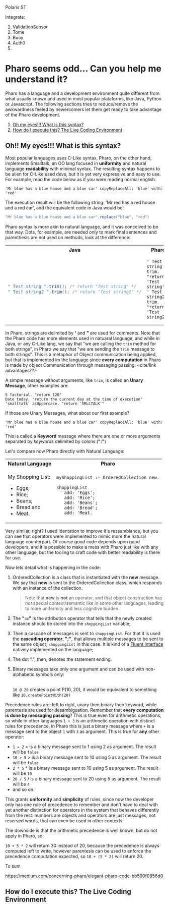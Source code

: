 Polaris ST

Integrate:
1. ValidationSensor
2. Tome
3. Buoy
4. Auth0
5. 


# Pharo seems odd... Can you help me understand it?

Pharo has a language and a development environment quite different from what usually known and used in most popular 
plataforms, like Java, Python or Javascript. The following sections tries to reduce/remove the awkwardness feeled by 
newercomers let them get ready to take advantage of the Pharo development.

1. [Oh my eyes!!! What is this syntax?](#oh-my-eyes-what-is-this-syntax)
2. [How do I execute this? The Live Coding Environment]()

## Oh!! My eyes!!! What is this syntax?

Most popular languages uses C-Like syntax, Pharo, on the other hand, implements Smalltalk, an OO lang focused in 
**uniformity** and natural language **readability** with minimal syntax. The resulting syntax happens to be alien for 
C-Like used devs, but it is yet very expressive and easy to use. For example, read the code below as if you were 
reading normal english.

```smalltlak
'Mr blue has a blue house and a blue car' copyReplaceAll: 'blue' with: 'red'
```

The execution result will be the following string: 'Mr red has a red house and a red car', and the equivalent code in 
Java would be:

```Java
"Mr blue has a blue house and a blue car".replace("blue", "red")
```

Pharo syntax is more akin to natural language, and it was conceived to be that way. Dots, for example, are needed 
only to mark final sentences and parenthesis are not used on methods, look at the difference:

<table>
   <tr>
      <th>Java</th>
      <th>Pharo</th>
   </tr>
   <tr>
<td>

```java
" Test string ".trim(); /* return "Test string" */
" Test string2 ".trim(); /* return "Test string2" */
```

</td>
<td>

```smalltalk
' Test string ' trim. "return 'Test string'"
' Test string2 ' trim. "return 'Test string2'"
```

</td>
</tr>
</table>

In Pharo, strings are delimited by **'** and **"** are used for comments. Note that the Pharo code has more elements 
used in natuaral language, and while in Java, or any C-Like lang, we say that "we are calling the `trim` method for 
both strings", in Pharo we say that "we are sending the `trim` message to both strings". This is a metaphor of Object 
communication being applied, but that is implemented im the language since **every computation** in Pharo is made by 
object Communication through messaging passing. <cite/link advantages??>

A simple message without arguments, like `trim`, is called an **Unary Message**, other examples are:

```smalltalk
5 factorial. "return 120"
Date today. "return the current day at the time of execution" 
'smalltalk' asUppercase. "return 'SMLLTALK'"
``` 

If those are Unary Messages, what about our first example?

```smalltlak
'Mr blue has a blue house and a blue car' copyReplaceAll: 'blue' with: 'red'
```

This is called a **Keyword** message where there are one or more arguments separated by _keywords_ delimited by 
colons (**":"**)


Let's compare now Pharo directly with Natural Language:

<table>
   <tr>
      <th>Natural Language</th>
      <th>Pharo</th>
   </tr>
   <tr>
<td>

My Shopping List:
- Eggs;
- Rice;
- Beans;
- Bread and
- Meat.


</td>
<td>

```smalltalk
myShoppingList := OrderedCollection new.

shoppingList 
   add: 'Eggs';
   add: 'Rice';
   add: 'Beans';
   add: 'Bread';
   add: 'Meat.
```

</td>
</tr>
</table>

Very similar, right? I used identation to improve it's ressamblance, but you can see that operators were implemented
to mimic more the natural language counterpart. Of course good code depends upon good developers, and it is possible to 
make a mess with Pharo just like with any other language, but the tooling to craft code with better readability is there
for use.

Now lets detail what is happening in the code:

1. OrderedCollection is a class that is instantiated with the **new** message. We say that **new** is sent to the
  OrderedCollection class, which responds with an instance of the collection.

    > Note that **new** is **not** an operator, and that object construction has *not* special context/semantic like in 
    some other languages, leading to more uniformity and less cognitive burden.

2. The **":="** is the attribution operator that tells that the newly created instance should be stored into the
  `shoppingList` variable;
3. Then a cascade of messages is sent to `shoppingList`. For that it is used the **cascading operator**, **";"**, that 
allows multiple messages to be sent to the same object, `shoppingList` in this case. It is kind of a 
[Fluent Interface](https://en.wikipedia.org/wiki/Fluent_interface) natively implemented on the language;
4. The dot ".", then, denotes the statement ending.



    
2. Binary messages take only one argument and can be used with non-alphabetic symbols only:

   <br>`10 @ 20` creates a point P(10, 20), it would be equivalent to something like `10.createPointWith(20)`




Precedence rules are: left to right, unary then binary then keyword, while parentesis are used for desambiguation.
Remember that **every computation is done by messaging passing**? This is true even for arithmetic operations, so while 
in other languages `1 + 3` is an arithmetic operation with distinct rules for precedence, in Pharo this is just a 
binary message where `+` is a message sent to the object `1` with `3` as argument. This is true for **any** other 
operator:

- `1 = 2` = is a binary message sent to 1 using 2 as argument. The result will be `false`
- `10 > 5` > is a binary message sent to 10 using 5 as argument. The result will be `false`
- `2 * 5` * is a binary message sent to 10 using 5 as argument. The result will be `10`
- `20 / 5` / is a binary message sent to 20 using 5 as argument. The result will be `4`
- and so on.

This grants **uniformity** and **simplicity** of rules, since now the developer only has one rule of precedence to remember 
and don't have to deal with yet another distinction for operators in the system that behaves differently from the rest:
numbers are objects and operators are just messages, not reserved words, that can even be used in other contexts. 

The downside is that the arithmetic precedence is well known, but do not apply in Pharo, so: 

   `10 + 5 * 2` will return 30 instead of 20, because the precedence is always computed left to write, however 
   parentesis can be used to enforce the precedence computation expected, so `10 + (5 * 2)` will return 20.

To sum 


https://medium.com/concerning-pharo/elegant-pharo-code-bb590f0856d0

## How do I execute this? The Live Coding Environment



